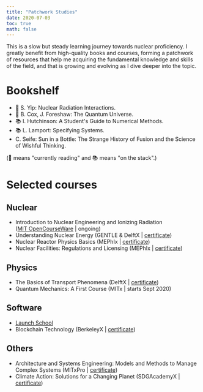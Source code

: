 ```yaml
---
title: "Patchwork Studies"
date: 2020-07-03
toc: true
math: false
---
```


This is a slow but steady learning journey towards nuclear proficiency. I greatly benefit from high-quality books and courses, forming a patchwork of resources that help me acquiring the fundamental knowledge and skills of the field, and that is growing and evolving as I dive deeper into the topic.

# Bookshelf

* 📖 S. Yip: Nuclear Radiation Interactions.
* 📖 B. Cox, J. Foreshaw: The Quantum Universe.
* 📚 I. Hutchinson: A Student's Guide to Numerical Methods.
* 📚 L. Lamport: Specifying Systems.
* C. Seife: Sun in a Bottle: The Strange History of Fusion and the Science of Wishful Thinking.

(📖 means "currently reading" and 📚 means "on the stack".)

# Selected courses

## Nuclear

* Introduction to Nuclear Engineering and Ionizing Radiation  
  ([MIT OpenCourseWare](https://ocw.mit.edu/courses/nuclear-engineering/22-01-introduction-to-nuclear-engineering-and-ionizing-radiation-fall-2016/lecture-videos/) | ongoing)
* Understanding Nuclear Energy
  (GENTLE & DelftX | [certificate](https://courses.edx.org/certificates/8dec05e14fd846cdadffe75adeb91c07))
* Nuclear Reactor Physics Basics
  (MEPhIx | [certificate](https://courses.edx.org/certificates/35aaac84c1394a96b60c5109be26e7fa))
* Nuclear Facilities: Regulations and Licensing
  (MEPhIx | [certificate](https://courses.edx.org/certificates/287fad013e814d708be737b76bb1c53b))

## Physics

* The Basics of Transport Phenomena
  (DelftX | [certificate](https://courses.edx.org/certificates/037f03eb60a34a0cbf87bb7e409f313f))
* Quantum Mechanics: A First Course
  (MITx | starts Sept 2020)

## Software

* [Launch School](https://launchschool.com)
* Blockchain Technology
  (BerkeleyX | [certificate](https://courses.edx.org/certificates/0e861a3aa10e44d6a5c98f82036acfb0))

## Others

* Architecture and Systems Engineering: Models and Methods to Manage Complex Systems
  (MITxPro | [certificate](https://xpro.mit.edu/certificate/program/5060051c-301b-4e7c-96e7-46b2c323a09f/))
* Climate Action: Solutions for a Changing Planet
  (SDGAcademyX | [certificate](https://courses.edx.org/certificates/b78c0a1559314a75909cc6b03232e4f8))
